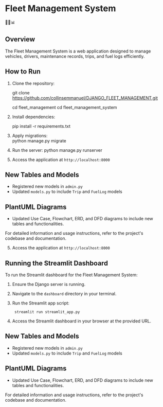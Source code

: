 # Fleet Management System

🚗🔧📊

## Overview
The Fleet Management System is a web application designed to manage vehicles, drivers, maintenance records, trips, and fuel logs efficiently.

## How to Run
1. Clone the repository:

    git clone https://github.com/collinsemmanuel/DJANGO_FLEET_MANAGEMENT.git
   
    cd fleet_management
    cd fleet_management_system


3. Install dependencies:

    pip install -r requirements.txt


4. Apply migrations:   
    python manage.py migrate


5. Run the server:
    python manage.py runserver


6. Access the application at `http://localhost:8000`

## New Tables and Models
- Registered new models in `admin.py`
- Updated `models.py` to include `Trip` and `FuelLog` models

## PlantUML Diagrams
- Updated Use Case, Flowchart, ERD, and DFD diagrams to include new tables and functionalities.

For detailed information and usage instructions, refer to the project's codebase and documentation.


5. Access the application at `http://localhost:8000`

## Running the Streamlit Dashboard
To run the Streamlit dashboard for the Fleet Management System:

1. Ensure the Django server is running.
2. Navigate to the `dashboard` directory in your terminal.
3. Run the Streamlit app script:

        streamlit run streamlit_app.py


4. Access the Streamlit dashboard in your browser at the provided URL.

## New Tables and Models
- Registered new models in `admin.py`
- Updated `models.py` to include `Trip` and `FuelLog` models

## PlantUML Diagrams
- Updated Use Case, Flowchart, ERD, and DFD diagrams to include new tables and functionalities.

For detailed information and usage instructions, refer to the project's codebase and documentation.
